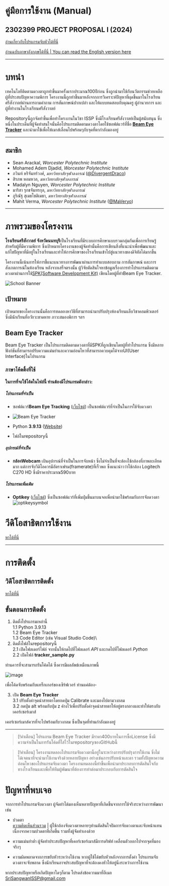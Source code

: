 # คู่มือการใช้งาน (Manual)

## 2302399 PROJECT PROPOSAL I (2024)

[อ่านเกี่ยวกับโปรแกรมจับหัวได้ที่นี่](https://github.com/DivergentDraco/School-Head-Tracking-Project/blob/main/MANUAL_TH.md)

[อ่านฉบับภาษาอังกฤษได้ที่นี่ | You can read the English version here](README.md)

---

# บทนำ

เทคโนโลยีติดตามดวงตาถูกทำขึ้นมาครั้งแรกประมาณ100ปีก่อน ซึ่งถูกนำมาใช้กับนวัตกรรมช่วยเหลือผู้ที่ประสบปัญหาความพิการ โครงงานนี้ถูกทำขึ้นมาหลังจากการวิเคราะห์ปัญหาที่ผุดขึ้นมาในโรงเรียนศรีสังวาลย์ผ่านการถามคำถาม การสัมภาษณ์ปากเปล่า และให้แบบทดสอบกับคุณครู ผู้อำนวยการ และผู้ที่ทำงานในโรงเรียนศรีสังวาลย์

Repositoryนี้ถูกจัดทำขึ้นเพื่อทำโครงงานในวิชา ISSP ซึ่งมีโรงเรียนศรีสังวาลย์เป็นผู้สนับสนุน ซึ่งหนึ่งในประเด็นที่ผู้จัดทำสนใจนั้นคือโปรแกรมติดตามดวงตาโดยใช้ซอฟต์แวร์ที่ชื่อ [**Beam Eye Tracker**](https://beam.eyeware.tech/) และนำมาใช้เพื่อให้เมาส์เลื่อนไปพร้อมๆกับจุดที่ตากำลังมองอยู่

---

## สมาชิก
 * Sean Arackal, *Worcester Polytechnic Institute*
 * Mohamed Adem Djadid, *Worcester Polytechnic Institute*
 * ภวินท์ หริจันทร์วงศ์, *มหาวิทยาลัยจุฬาลงกรณ์* ([@DivergentDraco](https://github.com/DivergentDraco))
 * สิรภพ หอมหวล, *มหาวิทยาลัยจุฬาลงกรณ์*
 * Madalyn Nguyen, *Worcester Polytechnic Institute*
 * มาริสา รุกขจันทรกุล, *มหาวิทยาลัยจุฬาลงกรณ์*
 * ภูริณัฐ สุเมธโชติเมธา, *มหาวิทยาลัยจุฬาลงกรณ์*
 * Mahit Verma, *Worcester Polytechnic Institute* ([@MaVeryo](https://github.com/MaVeryo))

---

# ภาพรวมของโครงงาน

**โรงเรียนศรีสังวาลย์ จังหวัดนนทบุรี**เป็นโรงเรียนที่มีระบบการศึกษาแบบรวมกลุ่มกันเพื่อการเรียนรู้สำหรับผู้ที่มีความพิการ ซึ่งเป้าหมายโครงงานของผู้จัดทำนั้นคือการเขียนสิ่งที่แนะนำเพื่อพัฒนาและแก้ไขปัญหาที่มีอยู่ในโรงเรียนและทำให้การศึกษาของโรงเรียนเข้าไปสู่แนวทางของดิจิทัลได้มากขึ้น

โครงงานนี้เน้นการให้การชี้แนะแนวทางการพัฒนาผ่านการทำแบบสอบถาม การสัมภาษณ์ และการสังเกตการณ์ในห้องเรียน หลังจากเสร็จตรงนั้น ผู้วิจัยตัดสินใจหาข้อมูลเรื่องการทำโปรแกรมติดตามดวงตาผ่านการใช้[SPK(Software Development Kit)](https://beam.eyeware.tech/developers/) เขียนโดยผู้ที่ทำBeam Eye Tracker.

![School Banner](https://github.com/user-attachments/assets/9b123cf6-f919-4abe-b54b-365a5b79b447)

## เป้าหมาย
เป้าหมายของโครงงานนั้นคือการทดลองหาวิธีที่สามารถนำมาปรับปรุงห้องเรียนแล็บวิชาคอมพิวเตอร์ ซึ่งมีนักเรียนที่อวัยวะขาดหาย ภาวะสมองพิการ ฯลฯ

## Beam Eye Tracker
Beam Eye Tracker เป็นโปรแกรมติดตามดวงตาที่มีSPKที่ถูกเขียนโดยผู้ที่ทำโปรแกรม ซึ่งมีหลายฟังก์ชันที่สามารถปรับความแม่นยำและความอ่อนไหวที่สามารถควบคุมได้จากUI(User Interface)ในโปรแกรม

### ภาษาโค้ดดิ้งที่ใช้
#### ในการที่จะใช้โค้ดในไฟล์นี้ ท่านต้องมีโปรแกรมดังกล่าว:
##### โปรแกรมที่จำเป็น
  - ซอฟต์แวร์**Beam Eye Tracking** ([เว็บไซต์](https://beam.eyeware.tech/)) เป็นซอฟต์แวร์ที่จำเป็นในการใช้จับดวงตา

  - ![Beam Eye Tracker](https://github.com/user-attachments/assets/cd8a1c21-beb4-472f-bc81-7047cefdc76d)
  - Python **3.9.13** ([Website](https://www.python.org/downloads/release/python-3913/))
  - ไฟล์ในrepositoryนี้

##### อุปกรณ์ที่จำเป็น
  - **กล้องWebcam** เป้นอุปกรณ์ที่จำเป็นในการจับหน้า ซึ่งไม่จำเป็นที่จะต้องใช้กล้องที่ภาพละเอียดมาก แต่การจับวีดิโอควรมีอัตราเฟรม(framerate)ที่เร็วพอ
ซึ่งแนะนำวว่าใช้กล้อง Logitech C270 HD ซึ่งมีราคาประมาณ590บาท

##### โปรแกรมเพิ่มเติม
  - **Optikey** ([เว็บไซต์](https://www.optikey.org/)) ซึ่งเป็นซอฟต์แวร์ที่เพิ่มปุ่มขึ้นมาบนจอเพื่อนำมาใช้พร้อมกับการจับดวงตา
![optikeysymbol](https://github.com/user-attachments/assets/2d168696-d3a4-4e59-907e-d575fde42812)

# วีดิโอสาธิตการใช้งาน
[หาได้ที่นี่]()

---

# การติดตั้ง

## วิดีโอสาธิตการติดตั้ง
[หาได้ที่นี่]()

## ขั้นตอนการติดตั้ง
1. ติดตั้งโปรแกรมเหล่านี้\
 1.1 Python 3.9.13\
 1.2 Beam Eye Tracker\
 1.3 Code Editor (เช่น Visual Studio Code)\
2. ติดตั้งไฟล์ในrepositoryนี้\
 2.1 เปิดโฟลเดอร์ไฟล์ จากนั้นให้กดไปที่โฟลเดอร์ *API* และกดไปที่โฟลเดอร์ *Python*\
 2.2 เปิดไฟล์ **tracker_sample.py**

ท่านควรที่จะสามารถรันโค้ดได้ ซึ่งควรมีผลลัพธ์เหมือนภาพนี้

![image](https://github.com/user-attachments/assets/0667cfd6-1fb1-45ea-a366-a7048ac6d0d9)

เพื่อโค้ดจับพร้อมกับแทร็กเกอร์ของเซิร์ฟเวอร์ ท่านแค่ต้อง-

3. เปิด **Beam Eye Tracker**\
 3.1 ปรับตั้งค่าจุดนำสายตาโดยกดปุ่ม Calibrate และมองไปตามวงกลม\
 3.2 กดปุ่ม alt พร้อมกับปุ่ม z ค้างไว้เพื่อปรับตั้งค่าจุดนำสายตาให้อยู่ตรงกลางและทำให้ตรงกับเคอร์เซอร์เมาส์

เคอร์เซอร์เมาส์ควรที่จะไปพร้อมกับวงกลม ซึ่งเป็นจุดที่ท่านกำลังมองอยู่

---

> [!คำเตือน]
> โปรแกรม Beam Eye Tracker มีราคา400บาทในการซื้อLicense ซึ่งมีความจำเป็นในการรันโค้ดที่ใส่ไว้ในrepositoryของGitHubนี้

> [!คำเตือน]
> โครงงานทดลองโปรแกรมจับดวงตานี้อยู่ในระหว่างการปรับปรุงการใช้งาน ซึ่งไม่ได้เจตนาที่จะนำมาใช้งานจริงด้วยหลายปัญหา อย่างเช่นการปรับหน้าและตา รวมทั้งปัญหาความอ่อนไหวของโปรแกรมจับดวงตา โครงงานทดลองนี้ทำขึ้นเพื่อนำมาประกอบการตัดสินใจกับทางโรงเรียนและเพื่อให้ทีมผู้พัฒนาที่ต้องการทำต่อมาประกอบกับการตัดสินใจ



# ปัญหาที่พบเจอ
จากการทำโปรแกรมจับดวงตา ผู้จัดทำได้มองเห็นหลายปัญหาที่เกิดขึ้นจากการใช้จริงระหว่างการพัฒนา เช่น

- ปวดตา\
 [ความคิดเห็นส่วนรวม](https://www.reddit.com/r/MicrosoftFlightSim/comments/1ew95qh/does_anybody_actually_use_eye_tracking/)
| ผู้ใช้กล้องจับดวงตาหลายๆท่านตัดสินใจปิดการจับดวงตาและจับหน้าแทน เนื่องจากความปวดตาที่เกิดขึ้น รวมทั้งผู้จัดทำเองด้วย

- ความแม่นยำต่ำ
ผู้จัดทำประสบปัญหาที่เคอร์เซอร์เมาส์มีการดริฟท์ เคลื่อนตัวออกไปจากจุดที่มองจริงๆ

- ความผิดพลาดจากการขยับหัวระหว่างใช้งาน
หากผู้ใช้ได้ขยับหัวหลังจากการตั้งค่า โปรแกรมจับดวงตาจะจับพลาด ซึ่งนักเรียนอาจประสบปัญหาที่จะต้องคงหัวให้อยู่นิ่งระหว่างการใช้งาน

หากประสบปัญหาหรือเกิดปัญหาใดๆก็ตาม โปรดส่งข้อความมาที่อีเมล SriSangwanISSP@gmail.com
